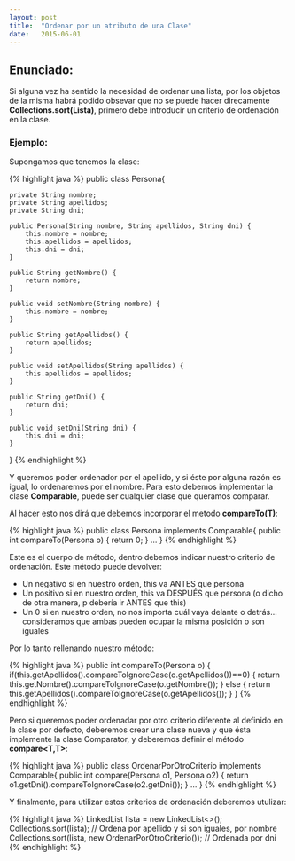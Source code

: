 ```yaml
---
layout: post
title:  "Ordenar por un atributo de una Clase" 
date:   2015-06-01
---
```


## Enunciado:

Si alguna vez ha sentido la necesidad de ordenar una lista, por los objetos de la misma habrá podido obsevar
que no se puede hacer direcamente **Collections.sort(Lista)**, primero debe introducir un criterio de ordenación
en la clase.


### Ejemplo:

Supongamos que tenemos la clase:

{% highlight java %}
public class Persona{

    private String nombre;
    private String apellidos;
	private String dni;
	
    public Persona(String nombre, String apellidos, String dni) {
        this.nombre = nombre;
        this.apellidos = apellidos;
		this.dni = dni;
    }

    public String getNombre() {
        return nombre;
    }

    public void setNombre(String nombre) {
        this.nombre = nombre;
    }

    public String getApellidos() {
        return apellidos;
    }

    public void setApellidos(String apellidos) {
        this.apellidos = apellidos;
    }
	
	public String getDni() {
        return dni;
    }

    public void setDni(String dni) {
        this.dni = dni;
    }

}
{% endhighlight %}

Y queremos poder ordenador por el apellido, y si éste por alguna razón es igual, lo ordenaremos por
el nombre. Para esto debemos implementar la clase **Comparable<Persona>**, <T> puede ser 
cualquier clase que queramos comparar.

Al hacer esto nos dirá que debemos incorporar el metodo **compareTo(T)**:

{% highlight java %}
	public class Persona implements Comparable<Persona>{
		public int compareTo(Persona o) {
			return 0;
		}
		...
	}
{% endhighlight %}

Este es el cuerpo de método, dentro debemos indicar nuestro criterio de ordenación. Este método puede devolver:

- Un negativo si en nuestro orden, this va ANTES que persona
- Un positivo si en nuestro orden, this va DESPUÉS que persona (o dicho de otra manera, p debería ir ANTES que this)
- Un 0 si en nuestro orden, no nos importa cuál vaya delante o detrás... consideramos que ambas pueden ocupar la misma posición o son iguales

Por lo tanto rellenando nuestro método:

{% highlight java %}
    public int compareTo(Persona o) {
        if(this.getApellidos().compareToIgnoreCase(o.getApellidos())==0) {
            return this.getNombre().compareToIgnoreCase(o.getNombre());
        } else {
            return this.getApellidos().compareToIgnoreCase(o.getApellidos());
        }
    }
{% endhighlight %}

Pero si queremos poder ordenadar por otro criterio diferente al definido en la clase por defecto, deberemos crear una clase nueva y 
que ésta implemente la clase Comparator<T>, y deberemos definir el método **compare<T,T>**:

{% highlight java %}
	public class OrdenarPorOtroCriterio implements Comparable<Persona>{
		public int compare(Persona o1, Persona o2) {
			return o1.getDni().compareToIgnoreCase(o2.getDni());
		}
		...
	}
{% endhighlight %}

Y finalmente, para utilizar estos criterios de ordenación deberemos utulizar:

{% highlight java %}
		LinkedList<Persona> lista = new LinkedList<>();
		Collections.sort(lista); // Ordena por apellido y si son iguales, por nombre
		Collections.sort(lista, new OrdenarPorOtroCriterio()); // Ordenada por dni
{% endhighlight %}


